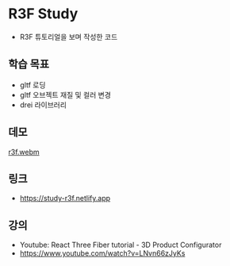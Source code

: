 # R3F Study

- R3F 튜토리얼을 보며 작성한 코드

## 학습 목표

- gltf 로딩
- gltf 오브젝트 재질 및 컬러 변경
- drei 라이브러리

## 데모
[r3f.webm](https://github.com/urbanscratcher/study-r3f/assets/17016494/ceb0d3d4-c7db-4952-bd92-0bc25a19a80e)

## 링크
- https://study-r3f.netlify.app

## 강의

- Youtube: React Three Fiber tutorial - 3D Product Configurator
- https://www.youtube.com/watch?v=LNvn66zJyKs
